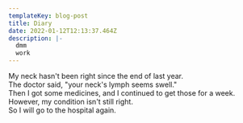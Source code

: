 ```yaml
---
templateKey: blog-post
title: Diary
date: 2022-01-12T12:13:37.464Z
description: |-
  dmm
  work
---
```

My neck hasn't been right since the end of last year.  
The doctor said, "your neck's lymph seems swell."  
Then I got some medicines, and I continued to get those for a week.  
However, my condition isn't still right.  
So I will go to the hospital again.
